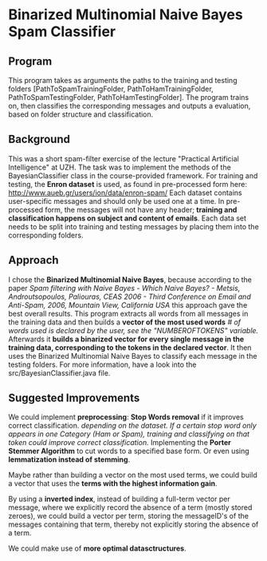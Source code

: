 # Binarized Multinomial Naive Bayes Spam Classifier

## Program

This program takes as arguments the paths to the training and testing folders [PathToSpamTrainingFolder, PathToHamTrainingFolder, PathToSpamTestingFolder, PathToHamTestingFolder]. The program trains on, then classifies the corresponding messages and outputs a evaluation, based on folder structure and classification.

## Background

This was a short spam-filter exercise of the lecture "Practical Artificial Intelligence" at UZH. The task was to implement the methods of the BayesianClassifier class in the course-provided framework. For training and testing, the **Enron dataset** is used, as found in pre-processed form here: <http://www.aueb.gr/users/ion/data/enron-spam/>
Each dataset contains user-specific messages and should only be used one at a time.
In pre-processed form, the messages will not have any header; **training and classification happens on subject and content of emails**.
Each data set needs to be split into training and testing messages by placing them into the corresponding folders.

## Approach

I chose the **Binarized Multinomial Naive Bayes**, because according to the paper _Spam filtering with Naive Bayes - Which Naive Bayes? - Metsis, Androutsopoulos, Paliouras, CEAS 2006 - Third Conference on Email and Anti-Spam, 2006, Mountain View, California USA_ this approach gave the best overall results.
This program extracts all words from all messages in the training data and then builds a **vector of the most used words** _# of words used is declared by the user, see the "NUMBEROFTOKENS" variable._
Afterwards it **builds a binarized vector for every single message in the training data, corresponding to the tokens in the declared vector**.
It then uses the Binarized Multinomial Naive Bayes to classify each message in the testing folders.
For more information, have a look into the src/BayesianClassifier.java file.

## Suggested Improvements

We could implement **preprocessing**: **Stop Words removal** if it improves correct classification. _depending on the dataset. If a certain stop word only appears in one Category (Ham or Spam), training and classifying on that token could improve correct classification._ Implementing the **Porter Stemmer Algorithm** to cut words to a specified base form. Or even using **lemmatization instead of stemming**.

Maybe rather than building a vector on the most used terms, we could build a vector that uses the **terms with the highest information gain**.

By using a **inverted index**, instead of building a full-term vector per message, where we explicitly record the absence of a term (mostly stored zeroes), we could build a vector per term, storing the messageID's of the messages containing
that term, thereby not explicitly storing the absence of a term.

We could make use of **more optimal datasctructures**.
